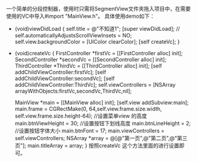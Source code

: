 一个简单的分段控制器，使用时只需将SegmentView文件夹拖入项目中，在需要使用的VC中导入#import "MainView.h"。
具体使用demo如下：
- (void)viewDidLoad {
    self.title = @"不知道1";
    [super viewDidLoad];
    //    self.automaticallyAdjustsScrollViewInsets = NO;
    self.view.backgroundColor = [UIColor clearColor];
    [self createVc];
}


- (void)createVc {
    FirstController   *firstVc  = [[FirstController alloc] init];
    SecondController  *secondVc = [[SecondController alloc] init];
    ThirdController   *ThirdVc  = [[ThirdController alloc] init];
    [self addChildViewController:firstVc];
    [self addChildViewController:secondVc];
    [self addChildViewController:ThirdVc];
    self.viewControllers        = [NSArray arrayWithObjects:firstVc,secondVc,ThirdVc,nil];
    
    MainView *main = [[MainView alloc] init];
    [self.view addSubview:main];
    main.frame = CGRectMake(0, 64,self.view.frame.size.width, self.view.frame.size.height-64);
    //设置菜单view 的高度
    main.btnViewHeight = 30;
    //设置按钮下划线高度
    main.btnLineHeight = 2;
    //设置按钮字体大小
    main.btnFont       = 17;
    main.viewControllers = self.viewControllers;
    NSArray *array  = @[@"第一页",@"第二页",@"第三页"];
    main.titleArray = array;
}
按照createVc 这个方法里面的进行设置即可。

